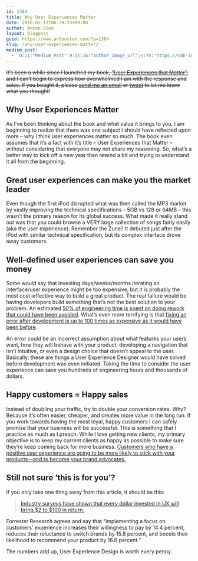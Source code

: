 ```yaml
---
id: 1384
title: Why User Experiences Matter
date: 2016-01-12T06:39:23+00:00
author: Anton Sten
layout: blogpost
guid: https://www.antonsten.com/?p=1384
slug: /why-user-experiences-matter/
medium_post:
  - 'O:11:"Medium_Post":9:{s:16:"author_image_url";s:75:"https://cdn-images-2.medium.com/fit/c/200/200/1*sBkMGX19CG9furNqzt-uBg.jpeg";s:10:"author_url";s:29:"https://medium.com/@antonsten";s:10:"cross_link";s:3:"yes";s:2:"id";s:12:"3f6069d45f3d";s:21:"follower_notification";s:3:"yes";s:7:"license";s:19:"all-rights-reserved";s:14:"publication_id";s:2:"-1";s:6:"status";s:5:"draft";s:3:"url";s:42:"https://medium.com/@antonsten/3f6069d45f3d";}'
---
```

~~It’s been a while since I launched my book, <a href="https://www.antonsten.com/book/" target="_blank">“User Experiences that Matter”</a>, and I can’t begin to express how overwhelmed I am with the response and sales. If you bought it, please [send me an email](mailto:anton@www.antonsten.com) or [tweet](https://twitter.com/antonsten) to let me know what you thought!~~

## Why User Experiences Matter

As I’ve been thinking about the book and what value it brings to you, I am beginning to realize that there was one subject I should have reflected upon more &#8211; why I think user experiences matter so much. The book even assumes that it’s a fact with it’s title &#8211; User Experiences that Matter &#8211; without considering that everyone may not share my reasoning. So, what’s a better way to kick off a new year than rewind a bit and trying to understand it all from the beginning.

## Great user experiences can make you the market leader

Even though the first iPod disrupted what was then called the MP3 market by vastly improving the technical specifications &#8211; 5GB vs 128 or 64MB &#8211; this wasn’t the primary reason for its global success. What made it really stand out was that you could browse a VERY large collection of songs fairly easily (aka the user experience). Remember the Zune? It debuted just after the iPod with similar technical specification, but its complex interface drove away customers.

## Well-defined user experiences can save you money

Some would say that investing days/weeks/months iterating an interface/user experience might be too expensive, but it is probably the most cost-effective way to build a great product. The real failure would be having developers build something that’s not the best solution to your problem. An estimated <a href="http://www.usability.gov/what-and-why/benefits-of-ucd.html" target="_blank">50% of engineering time is spent on doing rework that could have been avoided</a>. What’s even more terrifying is that <a href="https://www.youtube.com/watch?v=O94kYyzqvTc#t=11" target="_blank">fixing an error after development is up to 100 times as expensive as it would have been before</a>.

An error could be an incorrect assumption about what features your users want, how they will behave with your product, developing a navigation that isn’t intuitive, or even a design choice that doesn’t appeal to the user. Basically, these are things a User Experience Designer would have solved before development was even initiated. Taking the time to consider the user experience can save you hundreds of engineering hours and thousands of dollars.

## Happy customers = Happy sales

Instead of doubling your traffic, try to double your conversion rates. Why? Because it’s often easier, cheaper, and creates more value in the long run. If you work towards having the most loyal, happy customers I can safely promise that your business will be successful. This is something that I practice as much as I preach. While I love getting new clients, my primary objective is to keep my current clients as happy as possible to make sure they’re keep coming back for more business. <a href="http://www.smashingmagazine.com/2011/08/26/taking-a-customer-from-like-to-love-the-ux-of-long-term-relationships/" target="_blank">Customers who have a positive user experience are going to be more likely to stick with your products—and to become your brand advocates.</a>

## Still not sure ‘this is for you’?

If you only take one thing away from this article, it should be this:

> <a href="http://www.fastcodesign.com/1669283/dollars-and-sense-the-business-case-for-investing-in-ui-design" target="_blank">Industry surveys have shown that every dollar invested in UX will bring $2 to $100 in return.</a>

Forrester Research agrees and say that “implementing a focus on customers’ experience increases their willingness to pay by 14.4 percent, reduces their reluctance to switch brands by 15.8 percent, and boosts their likelihood to recommend your product by 16.6 percent.&#8221;

The numbers add up, User Experience Design is worth every penny.
